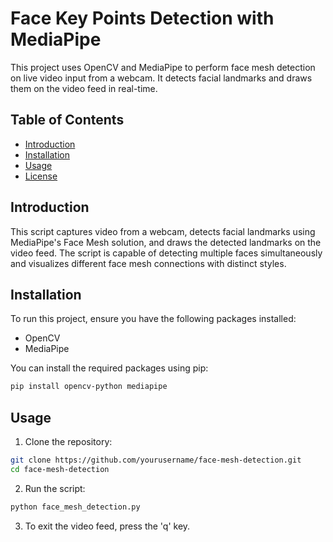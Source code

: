 # Face Key Points Detection with MediaPipe

This project uses OpenCV and MediaPipe to perform face mesh detection on live video input from a webcam. It detects facial landmarks and draws them on the video feed in real-time.

## Table of Contents

- [Introduction](#introduction)
- [Installation](#installation)
- [Usage](#usage)
- [License](#license)

## Introduction

This script captures video from a webcam, detects facial landmarks using MediaPipe's Face Mesh solution, and draws the detected landmarks on the video feed. The script is capable of detecting multiple faces simultaneously and visualizes different face mesh connections with distinct styles.

## Installation

To run this project, ensure you have the following packages installed:

- OpenCV
- MediaPipe

You can install the required packages using pip:

```sh
pip install opencv-python mediapipe
```

## Usage

1. Clone the repository:

```sh
git clone https://github.com/yourusername/face-mesh-detection.git
cd face-mesh-detection
```

2. Run the script:

```sh
python face_mesh_detection.py
```

3. To exit the video feed, press the 'q' key.
